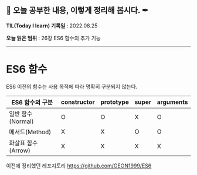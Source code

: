 ## 📕 오늘 공부한 내용, 이렇게 정리해 봅시다. ✒

**TIL(Today I learn) 기록일** : 2022.08.25

**오늘 읽은 범위** : 26장 ES6 함수의 추가 기능

---

# ES6 함수 

ES6 이전의 함수는 사용 목적에 따라 명확히 구분되지 않는다. 

| ES6 함수의 구분 | constructor | prototype | super | arguments |
| --- | --- | --- | --- | --- |
| 일반 함수(Normal) | O | O | X | O |
| 메서드(Method) | X | X | O | O |
| 화살표 함수(Arrow) | X | X | X | X |

이전에 정리했던 레포지토리 https://github.com/GEON1999/ES6
